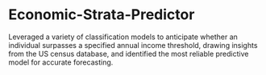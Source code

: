 # Economic-Strata-Predictor
Leveraged a variety of classification models to anticipate whether an
individual surpasses a specified annual income threshold, drawing insights from the US census database, and identified the most reliable
predictive model for accurate forecasting.
